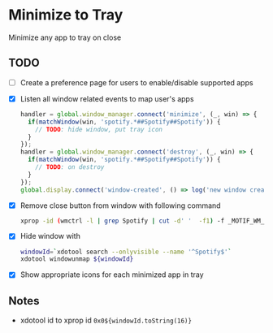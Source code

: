# Minimize to Tray

Minimize any app to tray on close

## TODO

- [ ] Create a preference page for users to enable/disable supported apps
- [x] Listen all window related events to map user's apps

  ```js
  handler = global.window_manager.connect('minimize', (_, win) => {
    if(matchWindow(win, 'spotify.*##Spotify##Spotify')) {
      // TODO: hide window, put tray icon
    }
  });
  handler = global.window_manager.connect('destroy', (_, win) => {
    if(matchWindow(win, 'spotify.*##Spotify##Spotify')) {
      // TODO: on destroy
    }
  });
  global.display.connect('window-created', () => log('new window created'));
  ```

- [x] Remove close button from window with following command

  ```sh
  xprop -id (wmctrl -l | grep Spotify | cut -d' '  -f1) -f _MOTIF_WM_HINTS 32c -set _MOTIF_WM_HINTS "1,30"
  ```

- [x] Hide window with

  ```sh
  windowId=`xdotool search --onlyvisible --name '^Spotify$'`
  xdotool windowunmap ${windowId}
  ```

- [x] Show appropriate icons for each minimized app in tray

## Notes

- xdotool id to xprop id `0x0${windowId.toString(16)}`
